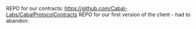 REPO for our contracts: https://github.com/Cabal-Labs/CabalProtocolContracts 
REPO for our first version of the client - had to abandon: 
